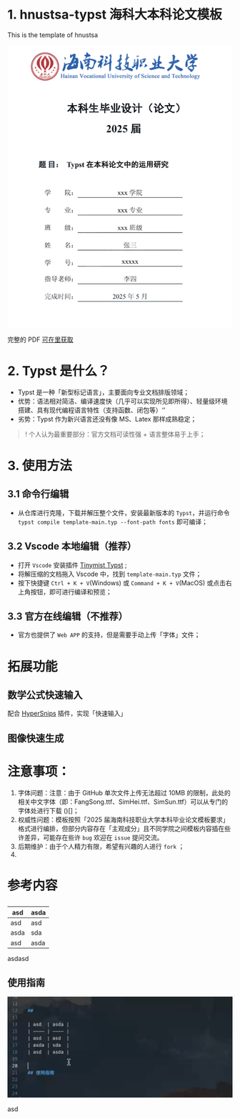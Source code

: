 # 1. hnustsa-typst 海科大本科论文模板
This is the template of hnustsa

![](images/paper-cover.png)

完整的 PDF [可在里获取](test.pdf)

# 2. Typst 是什么？
- Typst 是一种「新型标记语言」，主要面向专业文档排版领域；
- 优势：语法相对简洁、编译速度快（几乎可以实现所见即所得）、轻量级环境搭建、具有现代编程语言特性（支持函数、闭包等）‘’
- 劣势：Typst 作为新兴语言还没有像 MS、Latex 那样成熟稳定；

>! 个人认为最重要部分：官方文档可读性强 + 语言整体易于上手；

# 3. 使用方法

## 3.1 命令行编辑

- 从仓库进行克隆，下载并解压整个文件，安装最新版本的 `Typst`，并运行命令 `typst compile template-main.typ --font-path fonts` 即可编译；

## 3.2 Vscode 本地编辑（推荐）
- 打开 `Vscode` 安装插件 [Tinymist Typst](https://marketplace.visualstudio.com/items?itemName=myriad-dreamin.tinymist)  ;
- 将解压缩的文档拖入 Vscode 中，找到 `template-main.typ` 文件；
- 按下快捷键 `Ctrl + K + V`(Windows) 或 `Command + K + V`(MacOS) 或点击右上角按钮，即可进行编译和预览；

## 3.3 官方在线编辑（不推荐）
- 官方也提供了 `Web APP`  的支持，但是需要手动上传「字体」文件；


# 拓展功能

## 数学公式快速输入

配合 [HyperSnips](https://marketplace.visualstudio.com/items/?itemName=draivin.hsnips) 插件，实现「快速输入」


## 图像快速生成




# 注意事项：

1. 字体问题：注意：由于 GitHub 单次文件上传无法超过 10MB 的限制，此处的相关中文字体（即：FangSong.ttf、SimHei.ttf、SimSun.ttf）可以从专门的字体处进行下载 ()[]；
2. 权威性问题：模板按照「2025 届海南科技职业大学本科毕业论文模板要求」格式进行编排，但部分内容存在「主观成分」且不同学院之间模板内容插在些许差异，可能存在些许 `bug` 欢迎在 `issue` 提问交流。
3. 后期维护：由于个人精力有限，希望有兴趣的人进行 `fork` ；
4. 

# 参考内容



## 

| asd  | asda |
| ---- | ---- |
| asd  | asd  |
| asda | sda  |
| asd  | asda |
asdasd

## 使用指南

<p align="center">
  <img src="images/01.gif" width="550" />
</p>



asd










